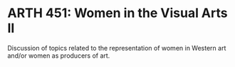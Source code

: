 # ARTH 451: Women in the Visual Arts II

Discussion of topics related to the representation of women in Western art and/or women as producers of art.